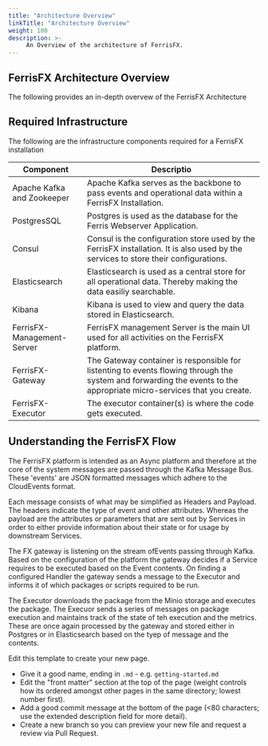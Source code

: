 ```yaml
---
title: "Architecture Overview"
linkTitle: "Architecture Overview"
weight: 100
description: >-
     An Overview of the architecture of FerrisFX.
---
```


## FerrisFX Architecture Overview

The following provides an in-depth overvew of the FerrisFX Architecture

## Required Infrastructure

The following are the infrastructure components required for a FerrisFX installation

| Component                  | Descriptio                                                   |
| -------------------------- | ------------------------------------------------------------ |
| Apache Kafka and Zookeeper | Apache Kafka serves as the backbone to pass events and operational data within a FerrisFX Installation. |
| PostgresSQL                | Postgres is used as the database for the Ferris Webserver Application. |
| Consul                     | Consul is the configuration store used by the FerrisFX installation. It is also used by the services to store their configurations. |
| Elasticsearch              | Elasticsearch is used as a central store for all operational data. Thereby making the data easiliy searchable. |
| Kibana                     | Kibana is used to view and query the data stored in Elasticsearch. |
| FerrisFX-Management-Server | FerrisFX management Server is the main UI used for all activities on the FerrisFX platform. |
| FerrisFX-Gateway           | The Gateway container is responsible for listenting to events flowing through the system and forwarding the events to the appropriate micro-services that you create. |
| FerrisFX-Executor          | The executor container(s) is where the code gets executed.   |

## Understanding the FerrisFX Flow

The FerrisFX platform is intended as an Async platform and therefore at the core of the system messages are passed through the Kafka Message Bus. These 'events' are JSON formatted messages which adhere to the CloudEvents format. 

Each message consists of what may be simplified as Headers and Payload. The headers indicate the type of event and other attributes. Whereas the payload are the attributes or parameters that are sent out by Services in order to either provide information about their state or for usage by downstream Services.

The FX gateway is listening on the stream ofEvents passing through Kafka. Based on the configuration of the platform the gateway decides if a Service requires to be executed based on the Event contents. On finding a configured Handler the gateway sends a message to the Executor and informs it of which packages or scripts required to be run.

The Executor downloads the package from the Minio storage and executes the package. The Execuor sends a series of messages on package execution and maintains track of the state of teh execution and the metrics. These are once again processed by the gateway and stored either in Postgres or in Elasticsearch based on the tyep of message and the contents.















Edit this template to create your new page.

* Give it a good name, ending in `.md` - e.g. `getting-started.md`
* Edit the "front matter" section at the top of the page (weight controls how its ordered amongst other pages in the same directory; lowest number first).
* Add a good commit message at the bottom of the page (<80 characters; use the extended description field for more detail).
* Create a new branch so you can preview your new file and request a review via Pull Request.
